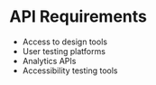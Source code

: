 # API Requirements

- Access to design tools
- User testing platforms
- Analytics APIs
- Accessibility testing tools

